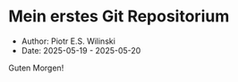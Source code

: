 # Mein erstes Git Repositorium

- Author: Piotr E.S. Wilinski
- Date: 2025-05-19 - 2025-05-20

Guten Morgen!
